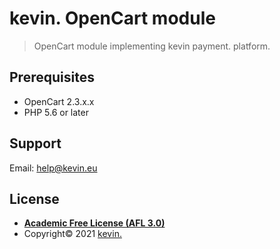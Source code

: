 # kevin. OpenCart  module

> OpenCart module implementing kevin payment. platform.

## Prerequisites

- OpenCart 2.3.x.x
- PHP 5.6 or later

## Support

Email: help@kevin.eu

## License

- **[Academic Free License (AFL 3.0)](http://opensource.org/licenses/afl-3.0.php)**
- Copyright© 2021 <a href="https://www.getkevin.eu/" target="_blank">kevin.</a>
